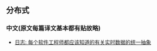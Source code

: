## 分布式

### 中文(原文每篇译文基本都有贴故略)

* [日志: 每个软件工程师都应该知道的有关实时数据的统一抽象](https://www.kancloud.cn/kancloud/log-real-time-datas-unifying/58708)

